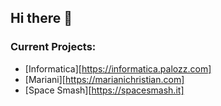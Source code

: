 ## Hi there 👋

### Current Projects:

- [Informatica][https://informatica.palozz.com]
- [Mariani][https://marianichristian.com]
- [Space Smash][https://spacesmash.it]

<!--
**frapalozz/frapalozz** is a ✨ _special_ ✨ repository because its `README.md` (this file) appears on your GitHub profile.

Here are some ideas to get you started:

- 🔭 I’m currently working on ...
- 🌱 I’m currently learning ...
- 👯 I’m looking to collaborate on ...
- 🤔 I’m looking for help with ...
- 💬 Ask me about ...
- 📫 How to reach me: ...
- 😄 Pronouns: ...
- ⚡ Fun fact: ...
-->
